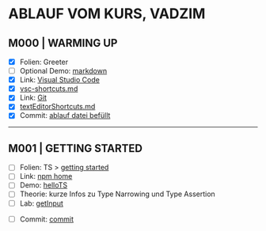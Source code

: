 # ABLAUF VOM KURS, VADZIM



## M000 | WARMING UP

- [x] Folien: Greeter
- [ ] Optional Demo: [markdown](markdown.md)
- [x] Link: [Visual Studio Code](https://code.visualstudio.com/)
- [x] [vsc-shortcuts.md](./SHORTCUTS-VSCODE.md)
- [x] Link: [Git](https://git-scm.com)
- [x] [textEditorShortcuts.md](./SHORTCUTS-ANY-TEXT-EDITOR.md)
- [x] Commit: [ablauf datei befüllt](https://github.com/ppedvAG/2021-01-12-typescript-vc/commit/d1704f4e7b72088a6491e6c6fe79f97fa8eb3619)

---

## M001 | GETTING STARTED

- [ ] Folien: TS > [getting started](slides/typescript.md#getting-started)
- [ ] Link: [npm home](https://www.npmjs.com/)
- [ ] Demo: [helloTS](m001/hellots.ts)
- [ ] Theorie: kurze Infos zu Type Narrowing und Type Assertion
- [ ] Lab: [getInput](m001/getInput.ts)
<!-- - [ ] Übung: [login form](getting-started/login.ts) -->
<!-- - [ ] Optional Demo: wenn gewünscht [emmet]() -->
<!-- - [ ] Optional Demo: wenn gewünscht [js Dom Traversing]() -->
- [ ] Commit: [commit]()

<!--

---

## MXXX | TYPES

- [ ] Theorie: [types](slides/typescript.md#types)
- [ ] Demo: [primitives](types/primitives.ts)
- [ ] Übung: [Taschenrechner](types/rechner.ts)
- [ ] Demo: [any vs. unknown, assertion](types/anyversusunknown.ts)
- [ ] Commit: [commit]()

---

## MXXX | FUNCTIONS

- [ ] Theorie: [functions](slides/typescript.md#functions)
- [ ] return type
- [ ] function type
- [ ] generic function
- [ ] Demo: [functions](functions/functions.ts)
- [ ] Übung: [fetch-todos](functions/fetch-todos.ts)
- [ ] Commit: [commit]()

---

## MXXX | DATA STRUCTURES

- [ ] Demo: [arrays](structures/arrays.ts)
- [ ] Demo: [tuples](structures/tuples.ts)
- [ ] Übung: [arrays](structures/ue-array-iteration.ts)
- [ ] Demo: [objects](structures/objects.ts)
- [ ] Commit: [commit]()
- [ ] Optional Map & Set?

---

## MXXX | CUSTOM PRIMITIVES

- [ ] Theorie & Demo: [union](types/unions.ts)
- [ ] Theorie & Demo: [literal type](types/literaltypes.ts)
- [ ] Theorie & Demo: [enum](types/enums.ts)
- [ ] Übung: [Pizzabestellung](types/ue-pizza.ts)
- [ ] Commit: [commit]()

---

## MXXX | AMBIENTS (NAMESPASES / MODULES)

- [ ] Theorie:
- [ ] Demo: [namespaces](ambients/namespaces.ts)
- [ ] Commit: [commit]()

## MXXX | DECLARATION FILES

- [ ] Link: <https://definitelytyped.org/>
- [ ] Demo: [declare](declarations/declarations.ts)

---

## MXXX | CLASSES & INTERFACES

- [ ] Theorie:
- [ ] Demo:
- [ ] [interfaces]()
- [ ] Commit: [commit]()

---

## MXXX | DECORATORS

- [ ] Theorie:
- [ ] Demo:
- [ ] [commit]()

---

## MXXX | promise?

- [ ] Theorie:
- [ ] Demo:
- [ ] [commit]()

---

## MXXX | service worker?

- [ ] Theorie:
- [ ] Demo:
- [ ] [commit]()

---

## MXXX | TYPE NARROWING & TYPE GUARDS ##

- [ ] Theorie:
- [ ] Demo:
- [ ] [commit]()

-->

